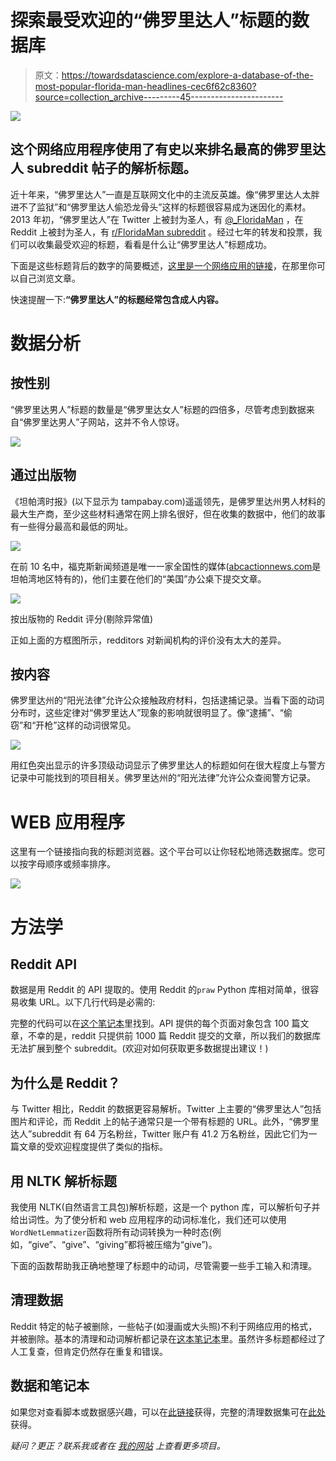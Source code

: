 # 探索最受欢迎的“佛罗里达人”标题的数据库

> 原文：<https://towardsdatascience.com/explore-a-database-of-the-most-popular-florida-man-headlines-cec6f62c8360?source=collection_archive---------45----------------------->

![](img/c6c7e93a13b6a6d09e5cac912662a3a4.png)

## 这个网络应用程序使用了有史以来排名最高的佛罗里达人 subreddit 帖子的解析标题。

近十年来，“佛罗里达人”一直是互联网文化中的主流反英雄。像“佛罗里达人太胖进不了监狱”和“佛罗里达人偷恐龙骨头”这样的标题很容易成为迷因化的素材。2013 年初，“佛罗里达人”在 Twitter 上被封为圣人，有 [@_FloridaMan](https://twitter.com/_floridaman) ，在 Reddit 上被封为圣人，有 [r/FloridaMan subreddit](https://www.reddit.com/r/floridaman) 。经过七年的转发和投票，我们可以收集最受欢迎的标题，看看是什么让“佛罗里达人”标题成功。

下面是这些标题背后的数字的简要概述，[这里是一个网络应用的链接](http://www.kmcelwee.com/florida)，在那里你可以自己浏览文章。

快速提醒一下:**“佛罗里达人”的标题经常包含成人内容。**

# 数据分析

## 按性别

“佛罗里达男人”标题的数量是“佛罗里达女人”标题的四倍多，尽管考虑到数据来自“佛罗里达男人”子网站，这并不令人惊讶。

![](img/eb8d0088f7e200023d9bf2eae3bbbe17.png)

## 通过出版物

《坦帕湾时报》(以下显示为 tampabay.com)遥遥领先，是佛罗里达州男人材料的最大生产商，至少这些材料通常在网上排名很好，但在收集的数据中，他们的故事有一些得分最高和最低的网址。

![](img/6a8d2d1977c7c96184a9592da6f23e01.png)

在前 10 名中，福克斯新闻频道是唯一一家全国性的媒体([abcactionnews.com](https://www.abcactionnews.com/)是坦帕湾地区特有的)，他们主要在他们的“美国”办公桌下提交文章。

![](img/6c6f462d58625dfe8bd91a6e3767af7a.png)

按出版物的 Reddit 评分(剔除异常值)

正如上面的方框图所示，redditors 对新闻机构的评价没有太大的差异。

## 按内容

佛罗里达州的“阳光法律”允许公众接触政府材料，包括逮捕记录。当看下面的动词分布时，这些定律对“佛罗里达人”现象的影响就很明显了。像“逮捕”、“偷窃”和“开枪”这样的动词很常见。

![](img/faf1e66a139fcda394ebffe117449af2.png)

用红色突出显示的许多顶级动词显示了佛罗里达人的标题如何在很大程度上与警方记录中可能找到的项目相关。佛罗里达州的“阳光法律”允许公众查阅警方记录。

# WEB 应用程序

这里有一个链接指向我的标题浏览器。这个平台可以让你轻松地筛选数据库。您可以按字母顺序或频率排序。

![](img/eee0d0daa37af72b146c0efe1213529f.png)

# 方法学

## Reddit API

数据是用 Reddit 的 API 提取的。使用 Reddit 的`praw` Python 库相对简单，很容易收集 URL。以下几行代码是必需的:

完整的代码可以在[这个笔记本](https://github.com/kmcelwee/florida/blob/main/00_pull_data.ipynb)里找到。API 提供的每个页面对象包含 100 篇文章，不幸的是，reddit 只提供前 1000 篇 Reddit 提交的文章，所以我们的数据库无法扩展到整个 subreddit。(欢迎对如何获取更多数据提出建议！)

## 为什么是 Reddit？

与 Twitter 相比，Reddit 的数据更容易解析。Twitter 上主要的“佛罗里达人”包括图片和评论，而 Reddit 上的帖子通常只是一个带有标题的 URL。此外，“佛罗里达人”subreddit 有 64 万名粉丝，Twitter 账户有 41.2 万名粉丝，因此它们为一篇文章的受欢迎程度提供了类似的指标。

## 用 NLTK 解析标题

我使用 NLTK(自然语言工具包)解析标题，这是一个 python 库，可以解析句子并给出词性。为了使分析和 web 应用程序的动词标准化，我们还可以使用`WordNetLemmatizer`函数将所有动词转换为一种时态(例如，“give”、“give”、“giving”都将被压缩为“give”)。

下面的函数帮助我正确地整理了标题中的动词，尽管需要一些手工输入和清理。

## 清理数据

Reddit 特定的帖子被删除，一些帖子(如漫画或大头照)不利于网络应用的格式，并被删除。基本的清理和动词解析都记录在[这本笔记本](https://github.com/kmcelwee/florida/blob/main/01_recognize%20verbs.ipynb)里。虽然许多标题都经过了人工复查，但肯定仍然存在重复和错误。

## 数据和笔记本

如果您对查看脚本或数据感兴趣，可以在[此链接](https://github.com/kmcelwee/florida)获得，完整的清理数据集可在[此处](https://raw.githubusercontent.com/kmcelwee/florida/main/clean.json)获得。

*疑问？更正？联系我或者在* [*我的网站*](http://www.kmcelwee.com) *上查看更多项目。*